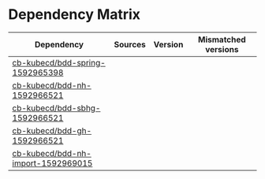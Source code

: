 # Dependency Matrix

Dependency | Sources | Version | Mismatched versions
---------- | ------- | ------- | -------------------
[cb-kubecd/bdd-spring-1592965398](https://github.com/cb-kubecd/bdd-spring-1592965398.git) |  | []() | 
[cb-kubecd/bdd-nh-1592966521](https://github.com/cb-kubecd/bdd-nh-1592966521.git) |  | []() | 
[cb-kubecd/bdd-sbhg-1592966521](https://github.com/cb-kubecd/bdd-sbhg-1592966521.git) |  | []() | 
[cb-kubecd/bdd-gh-1592966521](https://github.com/cb-kubecd/bdd-gh-1592966521.git) |  | []() | 
[cb-kubecd/bdd-nh-import-1592969015](https://github.com/cb-kubecd/bdd-nh-import-1592969015.git) |  | []() | 
